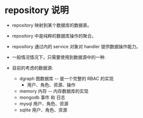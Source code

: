 # repository 说明

- repository 映射到某个数据库的数据表。

- repository 中是纯粹的数据库操作的聚合。

- repository 通过内的 service 对象对 handler 提供数据操作能力。

- 一般情况情况下，只需要使用到数据源中的一种.

- 目前的考虑的数据源:

  - dgraph 图数据库 -- 是一个完整的 RBAC 的实现
    - 用户、角色、资源、操作
  - memory 内存 -- 内存数据库的实现
  - mongodb 事件 和 日志
  - mysql 用户、角色、资源
  - sqlite 用户、角色、资源
